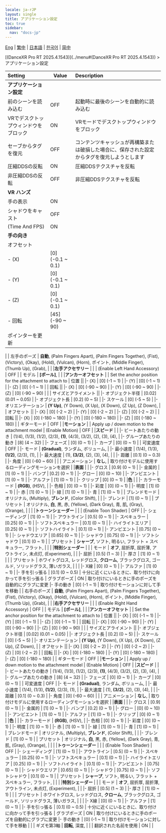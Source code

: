 ```yaml
---
locale: ja-rJP
layout: single
title: アプリケーション設定
toc: true
sidebar:
  nav: "docs-jp"
---
```

[Eng](/dancexr/menu/2025.4/system/application_settings) | [繁中](/tw/dancexr/menu/2025.4/system/application_settings) | [日本語](/jp/dancexr/menu/2025.4/system/application_settings) | [한국어](/kr/dancexr/menu/2025.4/system/application_settings) | [简中](/zh/dancexr/menu/2025.4/system/application_settings)

[(DanceXR Pro RT 2025.4.1543)](../menu#(DanceXR Pro RT 2025.4.1543)) > アプリケーション設定



| Setting | Value | Description |
| :--- | --- | :--- |
|**アプリケーション設定** | | 
| 前のシーンを読み込む | OFF | 起動時に最後のシーンを自動的に読み込む
| VRでデスクトップウィンドウをブロック | ON | VRモードでデスクトップウィンドウをブロック
| セーブからタグを復元 | OFF | コンテンツキャッシュが再構築または破損した場合に、保存された設定からタグを復元しようとします
| 圧縮DDSの反転 | ON | 圧縮DDSテクスチャを反転
| 非圧縮DDSの反転 | OFF | 非圧縮DDSテクスチャを反転
|**VR ハンズ** | | 
| 手の表示 | ON | 
| シャドウをキャスト | OFF | 
| (Time And FPS) | ON | 
|**手の向き** | | 
| オフセット || 
|- (X) | [0] (-0.1 ~ 0.1) | 
|- (Y) | [0] (-0.1 ~ 0.1) | 
|- (Z) | [0] (-0.1 ~ 0.1) | 
|- 回転 | [45] (-90 ~ 90) | 
| ポインターを更新 || 
|
| 左手のポーズ | **自動**, (Palm Fingers Apart), (Palm Fingers Together), (Fist), (Victory), (Okay), (Hold), (Vulcan), (Horn), ポイント, (Middle Finger), (Thumb Up), (Grab),  |  |
|**左手アクセサリー** | | 
| (Enable Left Hand Accessory) | OFF | 
| モデル | **[ポール]**,  |  |
|**アンカーオフセット** | | Set the anchor position for the attachment to attach to
| 位置 || 
|- (X) | [0] (-1 ~ 1) | 
|- (Y) | [0] (-1 ~ 1) | 
|- (Z) | [0] (-1 ~ 1) | 
| 回転 || 
|- (X) | [0] (-90 ~ 90) | 
|- (Y) | [0] (-90 ~ 90) | 
|- (Z) | [0] (-90 ~ 90) | 
|
| サイズとアライメント || 
|- オブジェクト半径 | [0.02] (0.01 ~ 0.05) | 
|- オブジェクト長 | [0.2] (0 ~ 5) | 
|- スケール | [0] (-5 ~ 5) | 
|- オリエンテーション | **(Y Up)**, (Y Down), (X Up), (X Down), (Z Up), (Z Down),  | 
| オフセット || 
|- (X) | [0] (-2 ~ 2) | 
|- (Y) | [0] (-2 ~ 2) | 
|- (Z) | [0] (-2 ~ 2) | 
| 回転 || 
|- (X) | [0] (-180 ~ 180) | 
|- (Y) | [0] (-180 ~ 180) | 
|- (Z) | [0] (-180 ~ 180) | 
| ギターモード | OFF | 
|**モーション** | | Apply up / down motion to the attachment model
| (Enable Motion) | OFF | 
|**スピード** | | 
|- ビートあたりの動き | (1/4), (1/3), (1/2), (2/3), **(1)**, (4/3), (3/2), (2), (3), (4),  | 
|- グループあたりの動き | [8] (4 ~ 32) | 
|- フェーズ | [0] (0 ~ 1) | 
|- カーブ | [0] (0 ~ 1) | 
| 可変速度 | OFF | 
|- モード | **(Gradual)**, ランダム, ボリューム,  | 
|- 最小速度 | (1/4), (1/3), **(1/2)**, (2/3), (1),  | 
|- 最大速度 | (1), **(3/2)**, (2), (3), (4),  | 
|
|- 距離 | [0.1] (0 ~ 0.3) | 
|- 角度 | [0] (-60 ~ 60) | 
|
| アニメーション | **なし**,  | 取り付けモデルに使用するローディングモーションを選択 |
|**表面** | | 
|- グロス | [0.9] (0 ~ 1) | 
|- 金属的 | [1] (0 ~ 1) | 
|- バンプ | [0.2] (0 ~ 1) | 
|- グロー | [0] (0 ~ 10) | 
|- アンビエント | [1] (0 ~ 1) | 
|- アルファ | [1] (0 ~ 1) | 
|- クリップ | [0] (0 ~ 1) | 
|**色** | | 
|- カラーモード | **(RGB)**, (HSV),  | 
|- 色相 | [0] (0 ~ 1) | 
|- 彩度 | [0] (0 ~ 1) | 
|- 明度 | [1] (0 ~ 1) | 
|- 赤 | [1] (0 ~ 1) | 
|- 緑 | [1] (0 ~ 1) | 
|- 青 | [1] (0 ~ 1) | 
| ブレンドモード | オリジナル, (Multiply), **ブレンド**, (Color Shift),  |  |
|- ブレンド | [1] (0 ~ 1) | 
| プリセット | オリジナル, **白**, 黒, 赤, (Yellow), (Dark Gray), 青, 肌, (Gray), (Orange),  |  |
|
|**トゥーンシェーダー** | | 
| (Enable Toon Shader) | OFF | 
|- シェーディング | [1] (0 ~ 1) | 
|- アウトライン | [0.5] (0 ~ 1) | 
|- スペキュラー | [0.25] (0 ~ 1) | 
|- ソフトスペキュラー | [0.1] (0 ~ 1) | 
|- ハイライトエリア | [0.25] (0 ~ 1) | 
|- ソフトハイライト | [0.1] (0 ~ 1) | 
|- アンビエント | [0.75] (0 ~ 1) | 
|- シャドウエリア | [0.65] (0 ~ 1) | 
|- シャドウ | [0.75] (0 ~ 1) | 
|- ソフトシャドウ | [0.1] (0 ~ 1) | 
| プリセット | **シャープ**, ソフト, 明るい, フラット + スペキュラー, フラット,  |  |
|
|**特別シェーダー** | | 
| モード | **オフ**, 屈折厚, 屈折薄, アウトライン, 未点灯, (Experiment),  |  |
|- 屈折 | [0.5] (1 ~ 3) | 
|- 厚さ | [1] (0 ~ 1) | 
|
| プリセット | ホワイトグロス, レッドグロス, **クローム**, ブラックグロス, ゴールド, ソリッドグラス, 薄いガラス,  |  |
|
|- X線 | [0] (0 ~ 1) | 
|- アルファ | [1] (0 ~ 1) | 
|- 手を引っ張る | [0.1] (0 ~ 0.5) | 十分に近くにいるときに、取り付けに向かって手を引っ張る
| グラブポーズ | ON | 取り付けにいるときに手のポーズを自動的にグラブに変更
|- 手の動き | [0] (-1 ~ 1) | 取り付けモーションに対して手を移動
|
| 右手のポーズ | **自動**, (Palm Fingers Apart), (Palm Fingers Together), (Fist), (Victory), (Okay), (Hold), (Vulcan), (Horn), ポイント, (Middle Finger), (Thumb Up), (Grab),  |  |
|**右手アクセサリー** | | 
| (Enable Right Hand Accessory) | OFF | 
| モデル | **[ポール]**,  |  |
|**アンカーオフセット** | | Set the anchor position for the attachment to attach to
| 位置 || 
|- (X) | [0] (-1 ~ 1) | 
|- (Y) | [0] (-1 ~ 1) | 
|- (Z) | [0] (-1 ~ 1) | 
| 回転 || 
|- (X) | [0] (-90 ~ 90) | 
|- (Y) | [0] (-90 ~ 90) | 
|- (Z) | [0] (-90 ~ 90) | 
|
| サイズとアライメント || 
|- オブジェクト半径 | [0.02] (0.01 ~ 0.05) | 
|- オブジェクト長 | [0.2] (0 ~ 5) | 
|- スケール | [0] (-5 ~ 5) | 
|- オリエンテーション | **(Y Up)**, (Y Down), (X Up), (X Down), (Z Up), (Z Down),  | 
| オフセット || 
|- (X) | [0] (-2 ~ 2) | 
|- (Y) | [0] (-2 ~ 2) | 
|- (Z) | [0] (-2 ~ 2) | 
| 回転 || 
|- (X) | [0] (-180 ~ 180) | 
|- (Y) | [0] (-180 ~ 180) | 
|- (Z) | [0] (-180 ~ 180) | 
| ギターモード | OFF | 
|**モーション** | | Apply up / down motion to the attachment model
| (Enable Motion) | OFF | 
|**スピード** | | 
|- ビートあたりの動き | (1/4), (1/3), (1/2), (2/3), **(1)**, (4/3), (3/2), (2), (3), (4),  | 
|- グループあたりの動き | [8] (4 ~ 32) | 
|- フェーズ | [0] (0 ~ 1) | 
|- カーブ | [0] (0 ~ 1) | 
| 可変速度 | OFF | 
|- モード | **(Gradual)**, ランダム, ボリューム,  | 
|- 最小速度 | (1/4), (1/3), **(1/2)**, (2/3), (1),  | 
|- 最大速度 | (1), **(3/2)**, (2), (3), (4),  | 
|
|- 距離 | [0.1] (0 ~ 0.3) | 
|- 角度 | [0] (-60 ~ 60) | 
|
| アニメーション | **なし**,  | 取り付けモデルに使用するローディングモーションを選択 |
|**表面** | | 
|- グロス | [0.9] (0 ~ 1) | 
|- 金属的 | [1] (0 ~ 1) | 
|- バンプ | [0.2] (0 ~ 1) | 
|- グロー | [0] (0 ~ 10) | 
|- アンビエント | [1] (0 ~ 1) | 
|- アルファ | [1] (0 ~ 1) | 
|- クリップ | [0] (0 ~ 1) | 
|**色** | | 
|- カラーモード | **(RGB)**, (HSV),  | 
|- 色相 | [0] (0 ~ 1) | 
|- 彩度 | [0] (0 ~ 1) | 
|- 明度 | [1] (0 ~ 1) | 
|- 赤 | [1] (0 ~ 1) | 
|- 緑 | [1] (0 ~ 1) | 
|- 青 | [1] (0 ~ 1) | 
| ブレンドモード | オリジナル, (Multiply), **ブレンド**, (Color Shift),  |  |
|- ブレンド | [1] (0 ~ 1) | 
| プリセット | オリジナル, **白**, 黒, 赤, (Yellow), (Dark Gray), 青, 肌, (Gray), (Orange),  |  |
|
|**トゥーンシェーダー** | | 
| (Enable Toon Shader) | OFF | 
|- シェーディング | [1] (0 ~ 1) | 
|- アウトライン | [0.5] (0 ~ 1) | 
|- スペキュラー | [0.25] (0 ~ 1) | 
|- ソフトスペキュラー | [0.1] (0 ~ 1) | 
|- ハイライトエリア | [0.25] (0 ~ 1) | 
|- ソフトハイライト | [0.1] (0 ~ 1) | 
|- アンビエント | [0.75] (0 ~ 1) | 
|- シャドウエリア | [0.65] (0 ~ 1) | 
|- シャドウ | [0.75] (0 ~ 1) | 
|- ソフトシャドウ | [0.1] (0 ~ 1) | 
| プリセット | **シャープ**, ソフト, 明るい, フラット + スペキュラー, フラット,  |  |
|
|**特別シェーダー** | | 
| モード | **オフ**, 屈折厚, 屈折薄, アウトライン, 未点灯, (Experiment),  |  |
|- 屈折 | [0.5] (1 ~ 3) | 
|- 厚さ | [1] (0 ~ 1) | 
|
| プリセット | ホワイトグロス, レッドグロス, **クローム**, ブラックグロス, ゴールド, ソリッドグラス, 薄いガラス,  |  |
|
|- X線 | [0] (0 ~ 1) | 
|- アルファ | [1] (0 ~ 1) | 
|- 手を引っ張る | [0.1] (0 ~ 0.5) | 十分に近くにいるときに、取り付けに向かって手を引っ張る
| グラブポーズ | ON | 取り付けにいるときに手のポーズを自動的にグラブに変更
|- 手の動き | [0] (-1 ~ 1) | 取り付けモーションに対して手を移動
|
|
| ギズモ第3軸 | **回転**, 深度,  |  |
| 翻訳された名前を使用 | ON | 
|
